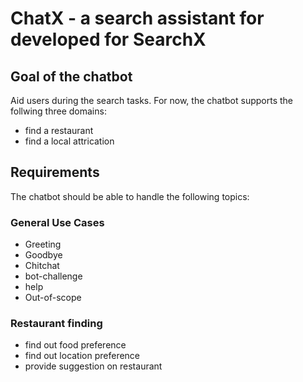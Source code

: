 # ChatX - a search assistant for developed for SearchX

## Goal of the chatbot

Aid users during the search tasks. For now, the chatbot supports the follwing three domains:
* find a restaurant
* find a local attrication

## Requirements

The chatbot should be able to handle the following topics:

### General Use Cases 
* Greeting
* Goodbye
* Chitchat
* bot-challenge
* help
* Out-of-scope

### Restaurant finding
* find out food preference 
* find out location preference
* provide suggestion on restaurant


